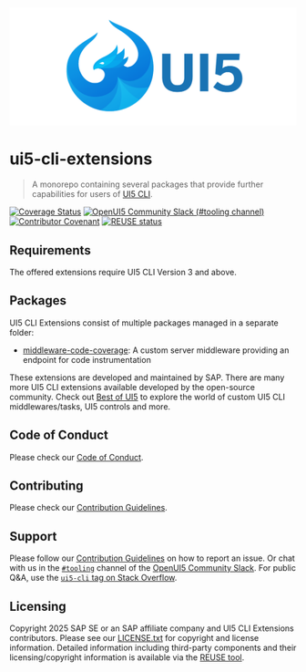 ![UI5 logo](./docs/images/UI5_logo_wide.png)

# ui5-cli-extensions

> A monorepo containing several packages that provide further capabilities for users of [UI5 CLI](https://github.com/UI5/cli).

[![Coverage Status](https://coveralls.io/repos/github/UI5/cli-extensions/badge.svg)](https://coveralls.io/github/UI5/cli-extensions)
[![OpenUI5 Community Slack (#tooling channel)](https://img.shields.io/badge/slack-join-44cc11.svg)](https://join.slack.com/t/openui5/shared_invite/zt-1q128gn3p-JeZTi9XCpPxW8kBohSgqnw)
[![Contributor Covenant](https://img.shields.io/badge/Contributor%20Covenant-v2.0%20adopted-ff69b4.svg)](CODE_OF_CONDUCT.md)
[![REUSE status](https://api.reuse.software/badge/github.com/UI5/cli-extensions)](https://api.reuse.software/info/github.com/UI5/cli-extensions)

## Requirements

The offered extensions require UI5 CLI Version 3 and above.

## Packages

UI5 CLI Extensions consist of multiple packages managed in a separate folder:

- [middleware-code-coverage](packages/middleware-code-coverage/): A custom server middleware providing an endpoint for code instrumentation

These extensions are developed and maintained by SAP. There are many more UI5 CLI extensions available developed by the open-source community. Check out [Best of UI5](https://bestofui5.org/) to explore the world of custom UI5 CLI middlewares/tasks, UI5 controls and more.

## Code of Conduct

Please check our [Code of Conduct](https://github.com/UI5/cli-extensions/blob/main/CODE_OF_CONDUCT.md).

## Contributing

Please check our [Contribution Guidelines](https://github.com/UI5/cli-extensions/blob/main/CONTRIBUTING.md).

## Support

Please follow our [Contribution Guidelines](https://github.com/UI5/cli-extensions/blob/main/CONTRIBUTING.md#report-an-issue) on how to report an issue. Or chat with us in the [`#tooling`](https://openui5.slack.com/archives/C0A7QFN6B) channel of the [OpenUI5 Community Slack](https://join.slack.com/t/openui5/shared_invite/zt-1q128gn3p-JeZTi9XCpPxW8kBohSgqnw). For public Q&A, use the [`ui5-cli` tag on Stack Overflow](https://stackoverflow.com/questions/tagged/ui5-cli).

## Licensing

Copyright 2025 SAP SE or an SAP affiliate company and UI5 CLI Extensions contributors. Please see our [LICENSE.txt](LICENSE.txt) for copyright and license information. Detailed information including third-party components and their licensing/copyright information is available via the [REUSE tool](https://api.reuse.software/info/github.com/UI5/cli-extensions).
